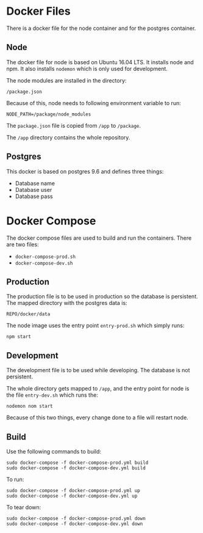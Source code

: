 # Docker Files

There is a docker file for the node container and for the postgres container.

## Node

The docker file for node is based on Ubuntu 16.04 LTS. It installs node and
npm. It also installs `nodemon` which is only used for development.

The node modules are installed in the directory:

    /package.json

Because of this, node needs to following environment variable to run:

    NODE_PATH=/package/node_modules

The `package.json` file is copied from `/app` to `/package`.

The `/app` directory contains the whole repository.

## Postgres

This docker is based on postgres 9.6 and defines three things:

 * Database name
 * Database user
 * Database pass

# Docker Compose

The docker compose files are used to build and run the containers. There are
two files:

 * `docker-compose-prod.sh`
 * `docker-compose-dev.sh`

## Production

The production file is to be used in production so the database is persistent.
The mapped directory with the postgres data is:

    REPO/docker/data

The node image uses the entry point `entry-prod.sh` which simply runs:

    npm start

## Development

The development file is to be used while developing. The database is not
persistent.

The whole directory gets mapped to `/app`, and the entry point for node is the
file `entry-dev.sh` which runs the:

    nodemon nom start

Because of this two things, every change done to a file will restart node.

## Build

Use the following commands to build:

    sudo docker-compose -f docker-compose-prod.yml build
    sudo docker-compose -f docker-compose-dev.yml build

To run:

    sudo docker-compose -f docker-compose-prod.yml up
    sudo docker-compose -f docker-compose-dev.yml up

To tear down:

    sudo docker-compose -f docker-compose-prod.yml down
    sudo docker-compose -f docker-compose-dev.yml down
